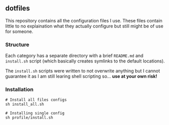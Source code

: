 ## dotfiles

This repository contains all the configuration files I use. These files contain
little to no explaination what they actually configure but still might be of use
for someone. 


### Structure
Each category has a separate directory with a brief `README.md` and `install.sh`
script (which basically creates symlinks to the default locations).

The `install.sh` scripts were written to not overwrite anything but I cannot
guarantee it as I am still learing shell scripting so... **use at your own
risk!**


### Installation
```
# Install all files configs
sh install_all.sh

# Installing single config
sh profile/install.sh
```

